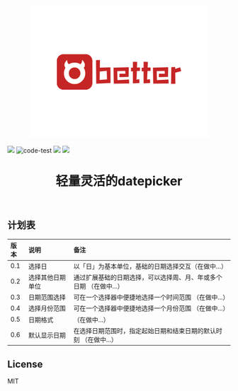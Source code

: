 <!-- <HEADER> // IGNORE IT -->
<p align="center">
<!-- <HEADER> // IGNORE IT -->
  <img src="./Docs/LOGO.svg" alt="Popper" height="300px"/>
</p>

![](https://camo.githubusercontent.com/b39d1e12ba779319ff9bab0f56ba7e41f108d898/68747470733a2f2f696d672e736869656c64732e696f2f6769746875622f6c6963656e73652f6a756d6f646164612f76756558696e2e737667)
![code-test](https://github.com/Js-Monkey/better-datepicker/workflows/code-test/badge.svg)
![](https://www.travis-ci.org/Js-Monkey/better-datepicker.svg?branch=master)
![](https://img.shields.io/codecov/c/github/js-monkey/better-datepicker/master.svg)
<div align="center">
  <h1>轻量灵活的datepicker</h1>
</div>

<br />
<!-- </HEADER> // NOW BEGINS THE README -->


## 计划表

| 版本 | 说明 | 备注 |
| :-----| :---- | :---- |
| 0.1 | 选择日 | 以「日」为基本单位，基础的日期选择交互（在做中...） |
| 0.2 | 选择其他日期单位 | 通过扩展基础的日期选择，可以选择周、月、年或多个日期 （在做中...）|
| 0.3 | 日期范围选择 | 可在一个选择器中便捷地选择一个时间范围 （在做中...） |
| 0.4 | 选择月份范围 | 可在一个选择器中便捷地选择一个月份范围 （在做中...） |
| 0.5 | 日期格式 | （在做中...） |
| 0.6 | 默认显示日期 | 在选择日期范围时，指定起始日期和结束日期的默认时刻 （在做中...） |

## License

MIT
